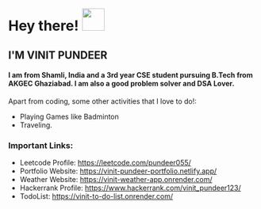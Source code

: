 # Hey there! <img src="https://raw.githubusercontent.com/igorkowalczyk/igorkowalczyk/master/src/images/wave.gif" width="45px">
## I'M VINIT PUNDEER
####  I am from Shamli, India and a 3rd year CSE student pursuing B.Tech from AKGEC Ghaziabad. I am also a good problem solver and DSA Lover.
Apart from coding, some other activities that I love to do!:
 - Playing Games like Badminton
 - Traveling. 
### Important Links:
   - Leetcode Profile: https://leetcode.com/pundeer055/
   - Portfolio Website: https://vinit-pundeer-portfolio.netlify.app/
   - Weather Website: https://vinit-weather-app.onrender.com/
   - Hackerrank Profile: https://www.hackerrank.com/vinit_pundeer123/
   - TodoList: https://vinit-to-do-list.onrender.com/

